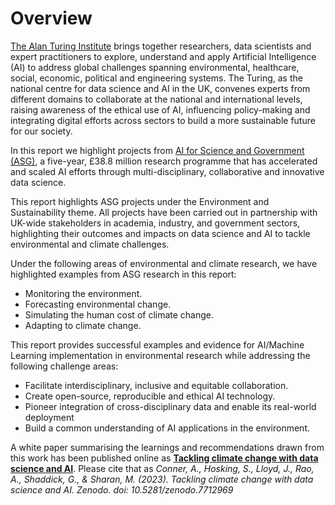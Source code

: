 # Overview

[The Alan Turing Institute](https://www.turing.ac.uk/) brings together researchers, data scientists and expert practitioners to explore, understand and apply Artificial Intelligence (AI) to address global challenges spanning environmental, healthcare, social, economic, political and engineering systems. The Turing, as the national centre for data science and AI in the UK, convenes experts from different domains to collaborate at the national and international levels, raising awareness of the ethical use of AI, influencing policy-making and integrating digital efforts across sectors to build a more sustainable future for our society.

In this report we highlight projects from [AI for Science and Government (ASG)](https://www.turing.ac.uk/research/asg), a five-year, £38.8 million research programme that has accelerated and scaled AI efforts through multi-disciplinary, collaborative and innovative data science.

This report highlights ASG projects under the Environment and Sustainability theme.
All projects have been carried out in partnership with UK-wide stakeholders in academia, industry, and government sectors, highlighting their outcomes and impacts on data science and AI to tackle environmental and climate challenges.

Under the following areas of environmental and climate research, we have highlighted examples from ASG research in this report: 

* Monitoring the environment.
* Forecasting environmental change.
* Simulating the human cost of climate change.
* Adapting to climate change.

This report provides successful examples and evidence for AI/Machine Learning implementation in environmental research while addressing the following challenge areas:

* Facilitate interdisciplinary, inclusive and equitable collaboration.
* Create open-source, reproducible and ethical AI technology.
* Pioneer integration of cross-disciplinary data and enable its real-world deployment
* Build a common understanding of AI applications in the environment.

A white paper summarising the learnings and recommendations drawn from this work has been published online as **[Tackling climate change with data science and AI](https://zenodo.org/record/7712969)**.
Please cite that as *Conner, A., Hosking, S., Lloyd, J., Rao, A., Shaddick, G., & Sharan, M. (2023). Tackling climate change with data science and AI. Zenodo. doi: 10.5281/zenodo.7712969*
